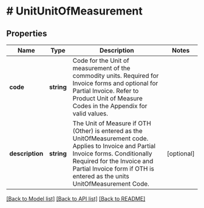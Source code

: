 # # UnitUnitOfMeasurement

## Properties

Name | Type | Description | Notes
------------ | ------------- | ------------- | -------------
**code** | **string** | Code for the Unit of measurement of the commodity units.  Required for Invoice forms and optional for Partial Invoice.  Refer to Product Unit of Measure Codes in the Appendix for valid values. |
**description** | **string** | The Unit of Measure if OTH (Other) is entered as the UnitOfMeasurement code.  Applies to Invoice and Partial Invoice forms.  Conditionally Required for the Invoice and Partial Invoice form if OTH is entered as the units UnitOfMeasurement Code. | [optional]

[[Back to Model list]](../../README.md#models) [[Back to API list]](../../README.md#endpoints) [[Back to README]](../../README.md)
